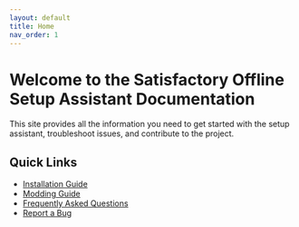 ```yaml
---
layout: default
title: Home
nav_order: 1
---
```


# Welcome to the Satisfactory Offline Setup Assistant Documentation

This site provides all the information you need to get started with the setup assistant, troubleshoot issues, and contribute to the project.

## Quick Links
- [Installation Guide](installation.md)
- [Modding Guide](modding.md)
- [Frequently Asked Questions](faq.md)
- [Report a Bug](https://github.com/Satisfactory-Offline-Setup-Assistant/satisfactory-offline-setup-assistant/issues/new?template=bug_report.md) 